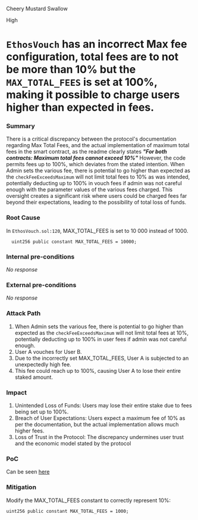 Cheery Mustard Swallow

High

# `EthosVouch` has an incorrect Max fee configuration, total fees are to not be more than 10% but the `MAX_TOTAL_FEES` is set at 100%, making it possible to charge users higher than expected in fees.

### Summary

There is a critical discrepancy between the protocol's documentation regarding Max Total Fees, and the actual implementation of maximum total fees in the smart contract, as the readme clearly states **_"For both contracts: Maximum total fees cannot exceed 10%"_** However, the code permits fees up to 100%, which deviates from the stated intention. When Admin sets the various fee, there is potential to go higher than expected as the `checkFeeExceedsMaximum` will not limit total fees to 10% as was intended, potentially deducting up to 100% in vouch fees if admin was not careful enough with the parameter values of the various fees charged. This oversight creates a significant risk where users could be charged fees far beyond their expectations, leading to the possibility of total loss of funds.

### Root Cause

In `EthosVouch.sol:120`, MAX_TOTAL_FEES is set to 10 000 instead of 1000.

```solidity
  uint256 public constant MAX_TOTAL_FEES = 10000;
```

### Internal pre-conditions

_No response_

### External pre-conditions

_No response_

### Attack Path

1. When Admin sets the various fee, there is potential to go higher than expected as the `checkFeeExceedsMaximum` will not limit total fees at 10%, potentially deducting up to 100% in user fees if admin was not careful enough.
2. User A vouches for User B.
3. Due to the incorrectly set MAX_TOTAL_FEES, User A is subjected to an unexpectedly high fee.
4. This fee could reach up to 100%, causing User A to lose their entire staked amount.

### Impact

1. Unintended Loss of Funds:
Users may lose their entire stake due to fees being set up to 100%.
2. Breach of User Expectations:
Users expect a maximum fee of 10% as per the documentation, but the actual implementation allows much higher fees.
3. Loss of Trust in the Protocol:
The discrepancy undermines user trust and the economic model stated by the protocol

### PoC

Can be seen [here](https://github.com/sherlock-audit/2024-11-ethos-network-ii/blob/main/ethos/packages/contracts/contracts/EthosVouch.sol#L120)

### Mitigation

Modify the MAX_TOTAL_FEES constant to correctly represent 10%:

```solidity
uint256 public constant MAX_TOTAL_FEES = 1000;
```